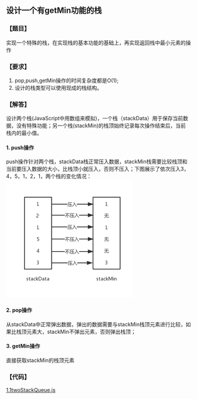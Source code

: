 ## 设计一个有getMin功能的栈

### 【题目】
实现一个特殊的栈，在实现栈的基本功能的基础上，再实现返回栈中最小元素的操作
### 【要求】
1. pop,push,getMin操作的时间复杂度都是O(1);
2. 设计的栈类型可以使用现成的栈结构。
### 【解答】
设计两个栈(JavaScript中用数组来模拟)，一个栈（stackData）用于保存当前数据，没有特殊功能；另一个栈(stackMin)的栈顶始终记录每次操作结束后，当前栈内的最小值。

#### 1. push操作
push操作针对两个栈，stackData栈正常压入数据，stackMin栈需要比较栈顶和当前要压入数据的大小，比栈顶小就压入，否则不压入；下图展示了依次压入3，4，5，1，2，1，两个栈的变化情况：
![img](./img/1.1twoStackQueue.png)

#### 2. pop操作

从stackData中正常弹出数据，弹出的数据需要与stackMin栈顶元素进行比较，如果比栈顶元素大，stackMin不弹出元素，否则弹出栈顶；

#### 3. getMin操作
直接获取stackMin的栈顶元素

### 【代码】
[1.1twoStackQueue.js](./codes/1.1twoStackQueue.js)